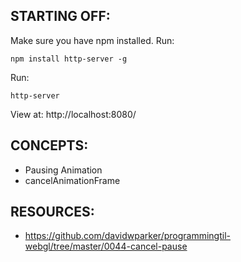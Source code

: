 ## STARTING OFF:

Make sure you have npm installed.
Run:
```
npm install http-server -g
```

Run:
```
http-server
```

View at: http://localhost:8080/

## CONCEPTS:

* Pausing Animation
* cancelAnimationFrame

## RESOURCES:

* https://github.com/davidwparker/programmingtil-webgl/tree/master/0044-cancel-pause
